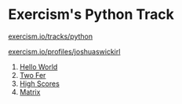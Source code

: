 Exercism's Python Track
=======================

[exercism.io/tracks/python](https://exercism.io/tracks/python)

[exercism.io/profiles/joshuaswickirl](https://exercism.io/profiles/joshuaswickirl)

1. [Hello World](/hello-world)
2. [Two Fer](/two-fer)
3. [High Scores](/high-scores)
4. [Matrix](/matrix)
